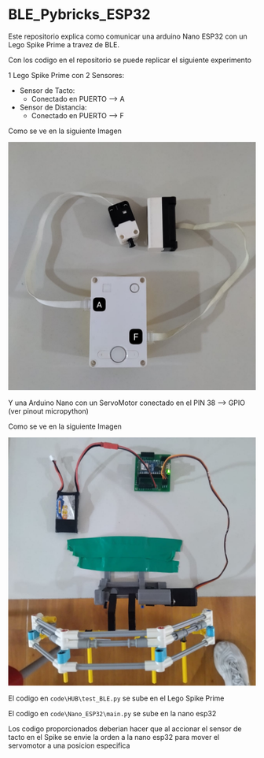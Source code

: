 # BLE_Pybricks_ESP32

Este repositorio explica como comunicar una arduino Nano ESP32 con un Lego Spike Prime a travez de BLE.

Con los codigo en el repositorio se puede replicar el siguiente experimento

1 Lego Spike Prime con 2 Sensores:
- Sensor de Tacto: 
    * Conectado en PUERTO --> A
- Sensor de Distancia: 
    * Conectado en PUERTO --> F

Como se ve en la siguiente Imagen

![Conexion Sensores con Spike Prime](img\conexion_spike.jpg)

Y una Arduino Nano con un ServoMotor conectado en el PIN 38 --> GPIO (ver pinout micropython)

Como se ve en la siguiente Imagen

![Conexion Sensores con Spike Prime](img\conexion_nano_esp32.jpg)


El codigo en `code\HUB\test_BLE.py` se sube en el Lego Spike Prime

El codigo en `code\Nano_ESP32\main.py` se sube en la nano esp32

Los codigo proporcionados deberian hacer que al accionar el sensor de tacto en el Spike se envie la orden a la nano esp32 para mover el servomotor a una posicion especifica






